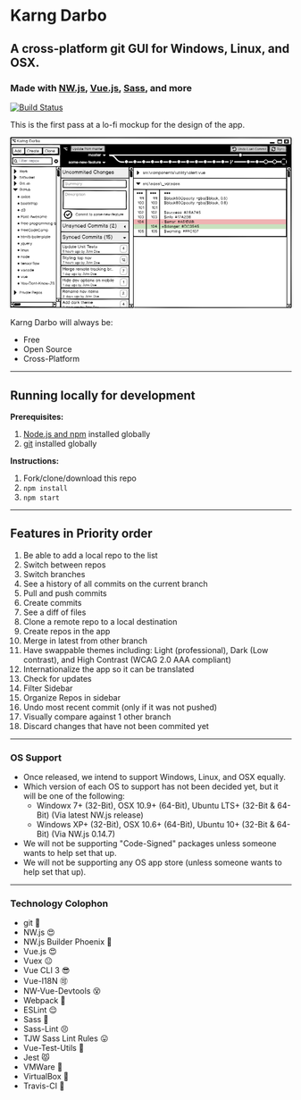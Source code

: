 # Karng Darbo

## A cross-platform git GUI for Windows, Linux, and OSX.

### Made with [NW.js](https://nwjs.io), [Vue.js](https://vuejs.org), [Sass](https://sass-lang.com), and more

[![Build Status](https://travis-ci.org/TheJaredWilcurt/karngdarbo.svg?branch=master)](https://travis-ci.org/TheJaredWilcurt/karngdarbo)

This is the first pass at a lo-fi mockup for the design of the app.

![Karng Darbo mockup](assets/karng-darbo.png)

Karng Darbo will always be:

* Free
* Open Source
* Cross-Platform

* * *

## Running locally for development

**Prerequisites:**

1. [Node.js and npm](http://nodejs.org) installed globally
1. [git](https://git-scm.com) installed globally

**Instructions:**

1. Fork/clone/download this repo
1. `npm install`
1. `npm start`

* * *

## Features in Priority order

1. Be able to add a local repo to the list
1. Switch between repos
1. Switch branches
1. See a history of all commits on the current branch
1. Pull and push commits
1. Create commits
1. See a diff of files
1. Clone a remote repo to a local destination
1. Create repos in the app
1. Merge in latest from other branch
1. Have swappable themes including: Light (professional), Dark (Low contrast), and High Contrast (WCAG 2.0 AAA compliant)
1. Internationalize the app so it can be translated
1. Check for updates
1. Filter Sidebar
1. Organize Repos in sidebar
1. Undo most recent commit (only if it was not pushed)
1. Visually compare against 1 other branch
1. Discard changes that have not been commited yet

* * *

### OS Support

* Once released, we intend to support Windows, Linux, and OSX equally.
* Which version of each OS to support has not been decided yet, but it will be one of the following:
  * Windowx 7+ (32-Bit), OSX 10.9+ (64-Bit), Ubuntu LTS+ (32-Bit & 64-Bit) (Via latest NW.js release)
  * Windows XP+ (32-Bit), OSX 10.6+ (64-Bit), Ubuntu 10+ (32-Bit & 64-Bit) (Via NW.js 0.14.7)
* We will not be supporting "Code-Signed" packages unless someone wants to help set that up.
* We will not be supporting any OS app store (unless someone wants to help set that up).

* * *

### Technology Colophon

* git :grimacing:
* NW.js :heart_eyes:
* NW.js Builder Phoenix :fallen_leaf:
* Vue.js :heart_eyes:
* Vuex :neutral_face:
* Vue CLI 3 :sunglasses:
* Vue-I18N :accept:
* NW-Vue-Devtools :dizzy_face:
* Webpack :fu:
* ESLint :relieved:
* Sass :sparkling_heart:
* Sass-Lint :persevere:
* TJW Sass Lint Rules :stuck_out_tongue:
* Vue-Test-Utils :speak_no_evil:
* Jest :pouting_cat:
* VMWare :elephant:
* VirtualBox :wine_glass:
* Travis-CI :rainbow:
